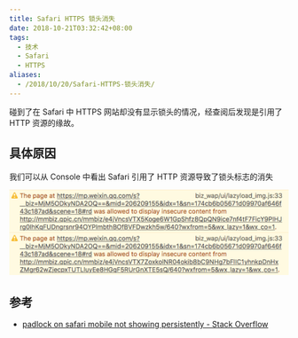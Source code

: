 ```yaml
---
title: Safari HTTPS 锁头消失
date: 2018-10-21T03:32:42+08:00
tags:
  - 技术
  - Safari
  - HTTPS
aliases:
  - /2018/10/20/Safari-HTTPS-锁头消失/
---
```


碰到了在 Safari 中 HTTPS 网站却没有显示锁头的情况，经查阅后发现是引用了 HTTP 资源的缘故。

<!--more-->

## 具体原因

我们可以从 Console 中看出 Safari 引用了 HTTP 资源导致了锁头标志的消失

![Safari Console](./Safari_Console.png)

## 参考

- [padlock on safari mobile not showing persistently - Stack Overflow](https://stackoverflow.com/questions/27518561/padlock-on-safari-mobile-not-showing-persistently)
